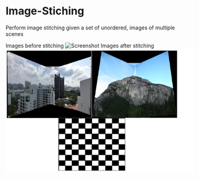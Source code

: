 # Image-Stiching

Perform image stitching given a set of unordered, images of multiple scenes

Images before stitching
![Screenshot](stitching0.jpg)
Images after stitching
![Screenshot](stitching1.png)
